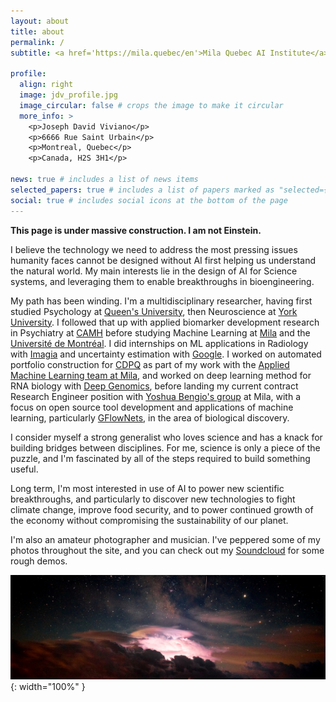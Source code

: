 ```yaml
---
layout: about
title: about
permalink: /
subtitle: <a href='https://mila.quebec/en'>Mila Quebec AI Institute</a>. Humanistic technology bretheren.

profile:
  align: right
  image: jdv_profile.jpg
  image_circular: false # crops the image to make it circular
  more_info: >
    <p>Joseph David Viviano</p>
    <p>6666 Rue Saint Urbain</p>
    <p>Montreal, Quebec</p>
    <p>Canada, H2S 3H1</p>

news: true # includes a list of news items
selected_papers: true # includes a list of papers marked as "selected={true}"
social: true # includes social icons at the bottom of the page
---
```


**This page is under massive construction. I am not Einstein.**

I believe the technology we need to address the most pressing issues humanity faces cannot be designed without AI first helping us understand the natural world. My main interests lie in the design of AI for Science systems, and leveraging them to enable breakthroughs in bioengineering.

My path has been winding. I'm a multidisciplinary researcher, having first studied Psychology at [Queen's University](https://www.queensu.ca/psychology/), then Neuroscience at [York University](https://mri.info.yorku.ca/). I followed that up with applied biomarker development research in Psychiatry at [CAMH](https://www.camh.ca/en/science-and-research) before studying Machine Learning at [Mila](https://mila.quebec/en) and the [Université de Montréal](https://diro.umontreal.ca/accueil/). I did internships on ML applications in Radiology with [Imagia](https://betakit.com/cancer-focused-imagia-canexia-health-files-for-bankruptcy-18-months-after-merger/) and uncertainty estimation with [Google](https://techcrunch.com/2012/05/31/google-calls-its-smart-ad-relevance-system-smart-ass-yes-seriously/). I worked on automated portfolio construction for [CDPQ](https://www.cdpq.com/en) as part of my work with the [Applied Machine Learning team at Mila](https://mila.quebec/en/industry/industry-services), and worked on deep learning method for RNA biology with [Deep Genomics](https://www.deepgenomics.com/), before landing my current contract Research Engineer position with [Yoshua Bengio's group](https://yoshuabengio.org/) at Mila, with a focus on open source tool development and applications of machine learning, particularly [GFlowNets](https://www.gflownet.org/), in the area of biological discovery.

I consider myself a strong generalist who loves science and has a knack for building bridges between disciplines. For me, science is only a piece of the puzzle, and I'm fascinated by all of the steps required to build something useful.

Long term, I'm most interested in use of AI to power new scientific breakthroughs, and particularly to discover new technologies to fight climate change, improve food security, and to power continued growth of the economy without compromising the sustainability of our planet.

I'm also an amateur photographer and musician. I've peppered some of my photos throughout the site, and you can check out my [Soundcloud](https://soundcloud.com/modecollapse) for some rough demos.

![A Thunderstorm at Pic du Midi de Bigorre](../assets/img/blog-cover-sat.jpg){: width="100%" }

<!-- Write your biography here. Tell the world about yourself. Link to your favorite [subreddit](http://reddit.com). You can put a picture in, too. The code is already in, just name your picture `prof_pic.jpg` and put it in the `img/` folder.

Put your address / P.O. box / other info right below your picture. You can also disable any these elements by editing `profile` property of the YAML header of your `_pages/about.md`. Edit `_bibliography/papers.bib` and Jekyll will render your [publications page](/al-folio/publications/) automatically.

Link to your social media connections, too. This theme is set up to use [Font Awesome icons](https://fontawesome.com/) and [Academicons](https://jpswalsh.github.io/academicons/), like the ones below. Add your Facebook, Twitter, LinkedIn, Google Scholar, or just disable all of them. -->
